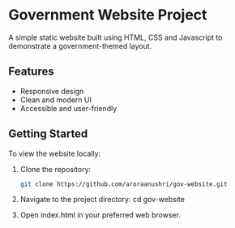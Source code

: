 # Government Website Project

A simple static website built using HTML, CSS and Javascript to demonstrate a government-themed layout.

## Features

- Responsive design
- Clean and modern UI
- Accessible and user-friendly

## Getting Started

To view the website locally:

1. Clone the repository:
   ```bash
   git clone https://github.com/aroraanushri/gov-website.git

2. Navigate to the project directory:
   cd gov-website
   
4. Open index.html in your preferred web browser.
